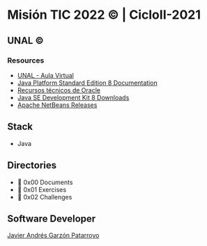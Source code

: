 # Misión TIC 2022 :copyright: | CicloII-2021
## UNAL :copyright:
### Resources
* [UNAL - Aula Virtual](https://ingenieria.unal.edu.co/ciclo2-misiontic2022/login/index.php)
* [Java Platform Standard Edition 8 Documentation](https://docs.oracle.com/javase/8/docs/)
* [Recursos técnicos de Oracle](https://www.oracle.com/technetwork/es/java/javase/downloads/jdk-netbeans-jsp-3413139-esa.html)
* [Java SE Development Kit 8 Downloads](https://www.oracle.com/java/technologies/javase/javase-jdk8-downloads.html)
* [Apache NetBeans Releases](https://netbeans.apache.org/download/index.html)

## Stack
* Java

## Directories
* :open_file_folder: 0x00 Documents
* :open_file_folder: 0x01 Exercises
* :open_file_folder: 0x02 Challenges

## Software Developer
[Javier Andrés Garzón Patarroyo](https://www.javierandresgp.com)
